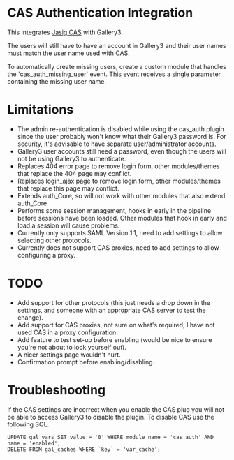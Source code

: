 CAS Authentication Integration
====

This integrates [Jasig CAS](http://www.jasig.org/cas) with Gallery3.

The users will still have to have an account in Gallery3 and their user names must match the user name used with CAS.

To automatically create missing users, create a custom module that handles the 'cas_auth_missing_user' event. This event
receives a single parameter containing the missing user name.

Limitations
====

* The admin re-authentication is disabled while using the cas_auth plugin since the user probably won't know what their
  Gallery3 password is. For security, it's advisable to have separate user/administrator accounts.
* Gallery3 user accounts still need a password, even though the users will not be using Gallery3 to authenticate.
* Replaces 404 error page to remove login form, other modules/themes that replace the 404 page may conflict.
* Replaces login_ajax page to remove login form, other modules/themes that replace this page may conflict.
* Extends auth_Core, so will not work with other modules that also extend auth_Core
* Performs some session management, hooks in early in the pipeline before sessions have been loaded.
  Other modules that hook in early and load a session will cause problems.
* Currently only supports SAML Version 1.1, need to add settings to allow selecting other protocols.
* Currently does not support CAS proxies, need to add settings to allow configuring a proxy.

TODO
====
* Add support for other protocols (this just needs a drop down in the settings, and someone with an appropriate CAS server to test the change).
* Add support for CAS proxies, not sure on what's required; I have not used CAS in a proxy configuration.
* Add feature to test set-up before enabling (would be nice to ensure you're not about to lock yourself out).
* A nicer settings page wouldn't hurt.
* Confirmation prompt before enabling/disabling.

Troubleshooting
====

If the CAS settings are incorrect when you enable the CAS plug you will not be able to access Gallery3 to disable the
plugin. To disable CAS use the following SQL.

    UPDATE gal_vars SET value = '0' WHERE module_name = 'cas_auth' AND name = 'enabled';
    DELETE FROM gal_caches WHERE `key` = 'var_cache';
